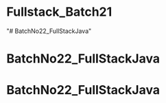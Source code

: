 # Fullstack_Batch21
"# BatchNo22_FullStackJava" 
# BatchNo22_FullStackJava
# BatchNo22_FullStackJava

